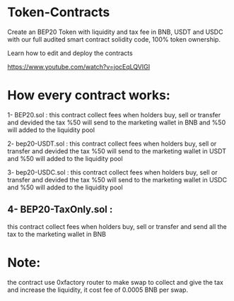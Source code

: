 # Token-Contracts
Create an BEP20 Token with liquidity and tax fee in BNB, USDT and USDC with our full audited smart contract solidity code, 100% token ownership.

Learn how to edit and deploy the contracts

https://www.youtube.com/watch?v=jocEqLQVIGI

# How every contract works:
1- BEP20.sol : 
this contract collect fees when holders buy, sell or transfer and devided the tax %50 will send to the marketing wallet in BNB and %50 will added to the liquidity pool

2- bep20-USDT.sol : 
this contract collect fees when holders buy, sell or transfer and devided the tax %50 will send to the marketing wallet in USDT and %50 will added to the liquidity pool

3- bep20-USDC.sol : 
this contract collect fees when holders buy, sell or transfer and devided the tax %50 will send to the marketing wallet in USDC and %50 will added to the liquidity pool

## 4- BEP20-TaxOnly.sol : 
this contract collect fees when holders buy, sell or transfer and send all the tax to the marketing wallet in BNB


# Note:
the contract use 0xfactory router to make swap to collect and give the tax and increase the liquidity, it cost fee of 0.0005 BNB per swap.
